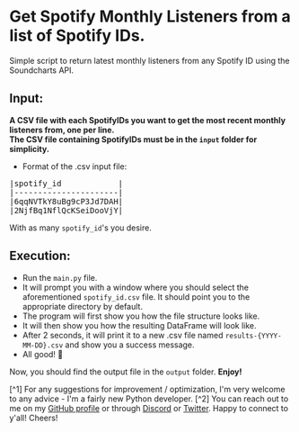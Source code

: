 # Get Spotify Monthly Listeners from a list of Spotify IDs.
Simple script to return latest monthly listeners from any Spotify ID using the Soundcharts API.<br>

## Input: 
**__A **CSV file** with each SpotifyIDs you want to get the most recent monthly listeners from, one per line.<br>
The CSV file containing SpotifyIDs must be in the `input` folder for simplicity.__**

- Format of the .csv input file:<br>
<pre>
|spotify_id            |      
|----------------------|
|6qqNVTkY8uBg9cP3Jd7DAH|
|2NjfBq1NflQcKSeiDooVjY|
</pre>
With as many `spotify_id`'s you desire.

## Execution:
- Run the `main.py` file.
- It will prompt you with a window where you should select the aforementioned `spotify_id.csv` file. It should point you to the appropriate directory by default.
- The program will first show you how the file structure looks like.
- It will then show you how the resulting DataFrame will look like.
- After 2 seconds, it will print it to a new .csv file named `results-{YYYY-MM-DD}.csv` and show you a success message.
- All good! 🎉

Now, you should find the output file in the `output` folder. 
**Enjoy!**

[^1] For any suggestions for improvement / optimization, I'm very welcome to any advice - I'm a fairly new Python developer. 
[^2] You can reach out to me on my <a href="https://github.com/JeremLeOuf/">GitHub profile</a> or through <a href="https://discordapp.com/users/207913674092969985">Discord<a> or <a href="https://twitter.com/jeremie_pk">Twitter<a>. Happy to connect to y'all! 
Cheers!
